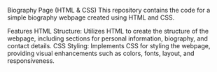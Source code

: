 Biography Page (HTML & CSS)
This repository contains the code for a simple biography webpage created using HTML and CSS.

Features
HTML Structure: Utilizes HTML to create the structure of the webpage, including sections for personal information, biography, and contact details.
CSS Styling: Implements CSS for styling the webpage, providing visual enhancements such as colors, fonts, layout, and responsiveness.
